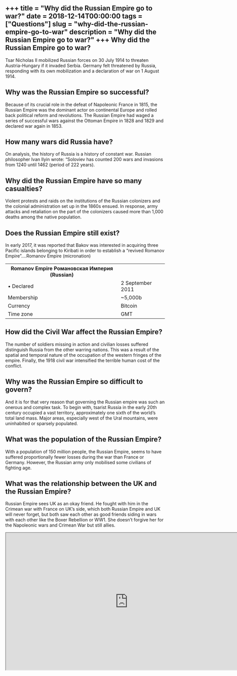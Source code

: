 +++
title = "Why did the Russian Empire go to war?"
date = 2018-12-14T00:00:00
tags = ["Questions"]
slug = "why-did-the-russian-empire-go-to-war"
description = "Why did the Russian Empire go to war?"
+++
Why did the Russian Empire go to war?
-------------------------------------

Tsar Nicholas II mobilized Russian forces on 30 July 1914 to threaten Austria-Hungary if it invaded Serbia. Germany felt threatened by Russia, responding with its own mobilization and a declaration of war on 1 August 1914.

Why was the Russian Empire so successful?
-----------------------------------------

Because of its crucial role in the defeat of Napoleonic France in 1815, the Russian Empire was the dominant actor on continental Europe and rolled back political reform and revolutions. The Russian Empire had waged a series of successful wars against the Ottoman Empire in 1828 and 1829 and declared war again in 1853.

How many wars did Russia have?
------------------------------

On analysis, the history of Russia is a history of constant war. Russian philosopher Ivan Ilyin wrote: “Soloviev has counted 200 wars and invasions from 1240 until 1462 (period of 222 years).

Why did the Russian Empire have so many casualties?
---------------------------------------------------

Violent protests and raids on the institutions of the Russian colonizers and the colonial administration set up in the 1860s ensued. In response, army attacks and retaliation on the part of the colonizers caused more than 1,000 deaths among the native population.

Does the Russian Empire still exist?
------------------------------------

In early 2017, it was reported that Bakov was interested in acquiring three Pacific islands belonging to Kiribati in order to establish a “revived Romanov Empire”….Romanov Empire (micronation)

<table><tr><th>Romanov Empire Романовская Империя (Russian)</th></tr><tr><td>• Declared</td><td>2 September 2011</td></tr><tr><td>Membership</td><td>~5,000b</td></tr><tr><td>Currency</td><td>Bitcoin</td></tr><tr><td>Time zone</td><td>GMT</td></tr></table>

How did the Civil War affect the Russian Empire?
------------------------------------------------

The number of soldiers missing in action and civilian losses suffered distinguish Russia from the other warring nations. This was a result of the spatial and temporal nature of the occupation of the western fringes of the empire. Finally, the 1918 civil war intensified the terrible human cost of the conflict.

Why was the Russian Empire so difficult to govern?
--------------------------------------------------

And it is for that very reason that governing the Russian empire was such an onerous and complex task. To begin with, tsarist Russia in the early 20th century occupied a vast territory, approximately one sixth of the world’s total land mass. Major areas, especially west of the Ural mountains, were uninhabited or sparsely populated.

What was the population of the Russian Empire?
----------------------------------------------

With a population of 150 million people, the Russian Empire, seems to have suffered proportionally fewer losses during the war than France or Germany. However, the Russian army only mobilised some civilians of fighting age.

What was the relationship between the UK and the Russian Empire?
----------------------------------------------------------------

Russian Empire sees UK as an okay friend. He fought with him in the Crimean war with France on UK’s side, which both Russian Empire and UK will never forget, but both saw each other as good friends siding in wars with each other like the Boxer Rebellion or WW1. She doesn’t forgive her for the Napoleonic wars and Crimean War but still allies.

<iframe allow="accelerometer; autoplay; clipboard-write; encrypted-media; gyroscope; picture-in-picture" allowfullscreen="" class="__youtube_prefs__  epyt-is-override  no-lazyload" data-no-lazy="1" data-origheight="433" data-origwidth="770" data-skipgform_ajax_framebjll="" height="433" id="_ytid_19564" loading="lazy" src="https://www.youtube.com/embed/GSm_pazPQm0?enablejsapi=1&autoplay=0&cc_load_policy=0&cc_lang_pref=&iv_load_policy=1&loop=0&modestbranding=0&rel=1&fs=1&playsinline=0&autohide=2&theme=dark&color=red&controls=1&" title="YouTube player" width="770"></iframe>